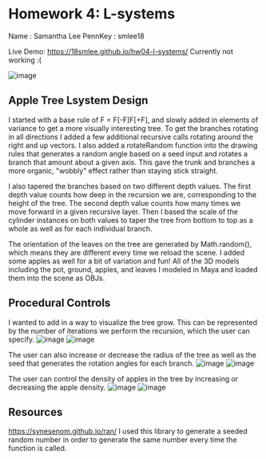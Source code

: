 # Homework 4: L-systems
Name : Samantha Lee
PennKey : smlee18

Live Demo: https://18smlee.github.io/hw04-l-systems/
Currently not working :(

![image](tree_overview.PNG)

## Apple Tree Lsystem Design
I started with a base rule of F = F[-F]F[+F], and slowly added in elements of variance to get a more visually interesting tree. To get the branches rotating in all directions I added a few additional recursive calls rotating around the right and up vectors. I also added a rotateRandom function into the drawing rules that generates a random angle based on a seed input and rotates a branch that amount about a given axis. This gave the trunk and branches a more organic, "wobbly" effect rather than staying stick straight. 

I also tapered the branches based on two different depth values. The first depth value counts how deep in the recursion we are, corresponding to the height of the tree. The second depth value counts how many times we move forward in a given recursive layer. Then I based the scale of the cylinder instances on both values to taper the tree from bottom to top as a whole as well as for each individual branch.

The orientation of the leaves on the tree are generated by Math.random(), which means they are different every time we reload the scene. I added some apples as well for a bit of variation and fun! All of the 3D models including the pot, ground, apples, and leaves I modeled in Maya and loaded them into the scene as OBJs.

## Procedural Controls
I wanted to add in a way to visualize the tree grow. This can be represented by the number of iterations we perform the recursion, which the user can specify. 
![image](baby_tree.PNG)
![image](mama_tree.PNG)

The user can also increase or decrease the radius of the tree as well as the seed that generates the rotation angles for each branch. 
![image](thick_tree.PNG)
![image](thin_tree.PNG)

The user can control the density of apples in the tree by increasing or decreasing the apple density. 
![image](high_apples.PNG)
![image](low_apples.PNG)

## Resources
https://synesenom.github.io/ran/
I used this library to generate a seeded random number in order to generate the same number every time the function is called.

